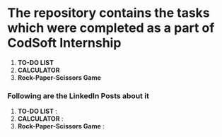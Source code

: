 # The repository contains the tasks which were completed as a part of CodSoft Internship
1. **TO-DO LIST**
2. **CALCULATOR**
3. **Rock-Paper-Scissors Game**

### Following are the LinkedIn Posts about it 
1. **TO-DO LIST** : 
2. **CALCULATOR** : 
3. **Rock-Paper-Scissors Game** :
